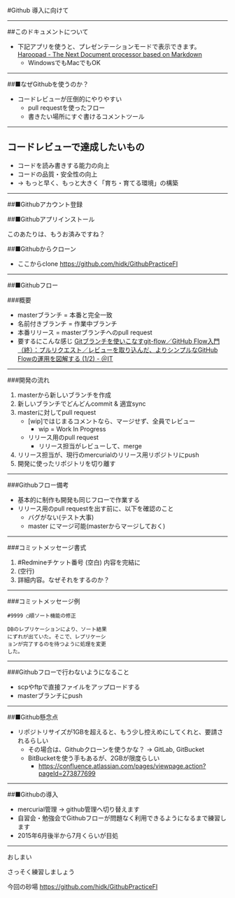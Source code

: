 #Github 導入に向けて

***
##このドキュメントについて

* 下記アプリを使うと、プレゼンテーションモードで表示できます。
	[Haroopad - The Next Document processor based on Markdown](http://pad.haroopress.com/)
	* WindowsでもMacでもOK

***

##■なぜGithubを使うのか？
* コードレビューが圧倒的にやりやすい
    * pull requestを使ったフロー
    * 書きたい場所にすぐ書けるコメントツール

***

## コードレビューで達成したいもの

* コードを読み書きする能力の向上
* コードの品質・安全性の向上
* → もっと早く、もっと大きく「育ち・育てる環境」の構築

***

##■Githubアカウント登録

##■Githubアプリインストール

このあたりは、もうお済みですね？

##■Githubからクローン

* ここからclone
https://github.com/hidk/GithubPracticeFI

***

##■Githubフロー

###概要
* masterブランチ = 本番と完全一致
* 名前付きブランチ = 作業中ブランチ
* 本番リリース = masterブランチへのpull request
* 要するにこんな感じ
	[Gitブランチを使いこなすgit-flow／GitHub Flow入門（終）：プルリクエスト／レビューを取り込んだ、よりシンプルなGitHub Flowの運用を図解する (1/2) - ＠IT](http://www.atmarkit.co.jp/ait/articles/1401/21/news042.html)

***

###開発の流れ
1. masterから新しいブランチを作成
2. 新しいブランチでどんどんcommit  & 適宜sync
3. masterに対してpull request
    * [wip]ではじまるコメントなら、マージせず、全員でレビュー
        * wip = Work In Progress
    * リリース用のpull request
        * リリース担当がレビューして、merge
4. リリース担当が、現行のmercurialのリリース用リポジトリにpush
5. 開発に使ったリポジトリを切り離す

***
###Githubフロー備考

* 基本的に制作も開発も同じフローで作業する
* リリース用のpull requestを出す前に、以下を確認のこと
	* バグがない(テスト大事)
	* master にマージ可能(masterからマージしておく)

***
###コミットメッセージ書式

1. #Redmineチケット番号 (空白) 内容を完結に
2. (空行)
3. 詳細内容。なぜそれをするのか？

***
###コミットメッセージ例
```
#9999 ◯順ソート機能の修正

DBのレプリケーションにより、ソート結果
にずれが出ていた。そこで、レプリケーシ
ョンが完了するのを待つように処理を変更
した。

```

***

###Githubフローで行わないようになること
* scpやftpで直接ファイルをアップロードする
* masterブランチにpush

***

##■Github懸念点
* リポジトリサイズが1GBを超えると、もう少し控えめにしてくれと、要請されるらしい
    * その場合は、Githubクローンを使うかな？ → GitLab, GitBucket
    * BitBucketを使う手もあるが、2GBが限度らしい
        * https://confluence.atlassian.com/pages/viewpage.action?pageId=273877699

***

##■Githubの導入
* mercurial管理 → github管理へ切り替えます
* 自習会・勉強会でGithubフローが問題なく利用できるようになるまで練習します
* 2015年6月後半から7月くらいが目処

***

おしまい

さっそく練習しましょう

今回の砂場
https://github.com/hidk/GithubPracticeFI
